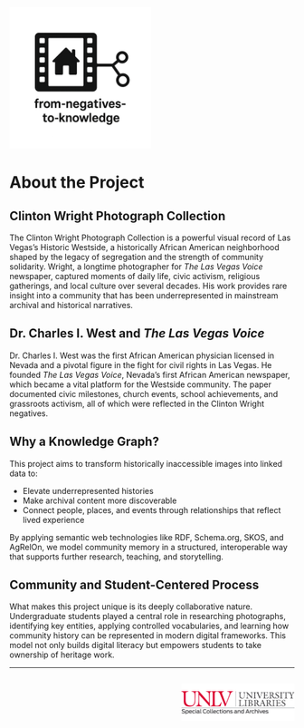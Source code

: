 <link rel="stylesheet" href="style.css">

<p align="left">
  <a href="https://darnellemelvin.github.io/from-negatives-to-knowledge">
    <img src="assets/images/negative2nodeInverse_logo.png" alt="Home" style="height: 250px;">
  </a>
</p>

# About the Project

## Clinton Wright Photograph Collection

The Clinton Wright Photograph Collection is a powerful visual record of Las Vegas’s Historic Westside, a historically African American neighborhood shaped by the legacy of segregation and the strength of community solidarity. Wright, a longtime photographer for *The Las Vegas Voice* newspaper, captured moments of daily life, civic activism, religious gatherings, and local culture over several decades. His work provides rare insight into a community that has been underrepresented in mainstream archival and historical narratives.

## Dr. Charles I. West and *The Las Vegas Voice*

Dr. Charles I. West was the first African American physician licensed in Nevada and a pivotal figure in the fight for civil rights in Las Vegas. He founded *The Las Vegas Voice*, Nevada’s first African American newspaper, which became a vital platform for the Westside community. The paper documented civic milestones, church events, school achievements, and grassroots activism, all of which were reflected in the Clinton Wright negatives.

## Why a Knowledge Graph?

This project aims to transform historically inaccessible images into linked data to:
- Elevate underrepresented histories
- Make archival content more discoverable
- Connect people, places, and events through relationships that reflect lived experience

By applying semantic web technologies like RDF, Schema.org, SKOS, and AgRelOn, we model community memory in a structured, interoperable way that supports further research, teaching, and storytelling.

## Community and Student-Centered Process

What makes this project unique is its deeply collaborative nature. Undergraduate students played a central role in researching photographs, identifying key entities, applying controlled vocabularies, and learning how community history can be represented in modern digital frameworks. This model not only builds digital literacy but empowers students to take ownership of heritage work.

---

<p style="text-align: right; margin-top: 2em;">
  <img src="assets/images/unlv_sca_logo.png" alt="UNLV Special Collections & Archives Logo" style="max-width: 200px;">
</p>
